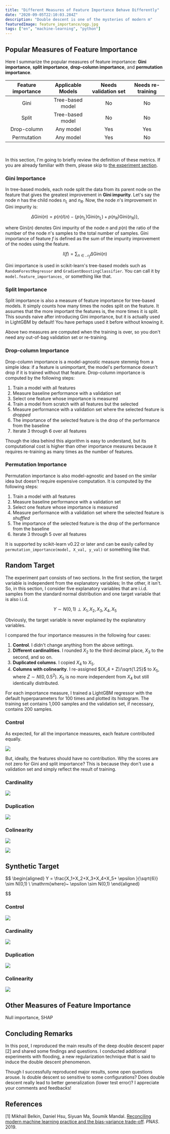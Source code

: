 ```yaml
---
title: "Different Measures of Feature Importance Behave Differently"
date: "2020-09-05T22:10:03.284Z"
description: "Double descent is one of the mysteries of modern m"
featuredImage: feature_importance/ogp.jpg
tags: ["en", "machine-learning", "python"]
---
```



## Popular Measures of Feature Importance
Here I summarize the popular measures of feature importance: **Gini importance**, **split importance**, **drop-column importance**, and **permutation importance**.

| Feature importance | Applicable Models | Needs validation set | Needs re-training |
| :----------------: | :---------------: | :------------------: | :---------------: |
|        Gini        | Tree-based model  |          No          |        No         |
|       Split        | Tree-based model  |          No          |        No         |
|    Drop-column     |     Any model     |         Yes          |        Yes        |
|    Permutation     |     Any model     |         Yes          |        No         |
<br/>

In this section, I'm going to briefly review the definition of these metrics. If you are already familiar with them, please skip to [the experiment section]((https://hippocampus-garden/feature_importance/#random-target)).

### Gini Importance
In tree-based models, each node split the data from its parent node on the feature that gives the greatest improvement in **Gini impurity**. Let's say the node $n$ has the child nodes $n_L$ and $n_R$. Now, the node $n$'s improvement in Gini impurity is:

$$
\Delta \mathrm{Gini}(n) = p(n)I(n) - \{ p(n_L)\mathrm{Gini}(n_L) + p(n_R)\mathrm{Gini}(n_R)\},
$$

where $\mathrm{Gini}(n)$ denotes Gini impurity of the node $n$ and $p(n)$ the ratio of the number of the node $n$'s samples to the total number of samples. Gini importance of feature $f$ is defined as the sum of the impurity improvement of the nodes using the feature. 

$$
I(f) = \sum_{n\in \mathcal{N}_f} \Delta \mathrm{Gini}(n)
$$

Gini importance is used in scikit-learn's tree-based models such as `RandomForestRegressor` and `GradientBoostingClassifier`. You can call it by `model.feature_importances_` or something like that.

### Split Importance
Split importance is also a measure of feature importance for tree-based models. It simply counts how many times the nodes split on the feature. It assumes that the more important the features is, the more times it is split. This sounds naive after introducing Gini importance, but it is actually used in LightGBM by default! You have perhaps used it before without knowing it.

Above two measures are computed when the training is over, so you don't need any out-of-bag validation set or re-training.

### Drop-column Importance
Drop-column importance is a model-agnostic measure stemmig from a simple idea: if a feature is unimportant, the model's performance doesn't drop if it is trained without that feature. Drop-column importance is computed by the following steps:

1. Train a model with all features
2. Measure baseline performance with a validation set
3. Select one feature whose importance is measured
4. Train a model from scratch with all features but the selected 
5. Measure performance with a validation set where the selected feature is *dropped*
6. The importance of the selected feature is the drop of the performance from the baseline
7. Iterate 3 through 6 over all features 

Though the idea behind this algorithm is easy to understand, but its computational cost is higher than other importance measures because it requires re-training as many times as the number of features.

### Permutation Importance
Permutation importance is also model-agnostic and based on the similar idea but doesn't require expensive computation. It is computed by the following steps:

1. Train a model with all features
2. Measure baseline performance with a validation set
3. Select one feature whose importance is measured
4. Measure performance with a validation set where the selected feature is *shuffled*
5. The importance of the selected feature is the drop of the performance from the baseline
6. Iterate 3 through 5 over all features 
   
It is supported by scikit-learn v0.22 or later and can be easily called by `permutation_importance(model, X_val, y_val)` or something like that.

## Random Target
The experiment part consists of two sections. In the first section, the target variable is independent from the explanatory variables; In the other, it isn't. So, in this section, I consider five explanatory variables that are i.i.d. samples from the standard normal distribution and one target variable that is also i.i.d.

$$
Y \sim N(0,1) \perp X_1,X_2,X_3,X_4,X_5
$$

Obviously, the target variable is never explained by the explanatory variables.

I compared the four importance measures in the following four cases:

1. **Control**. I didn't change anything from the above settings.
2. **Different cardinalities**. I rounded $X_2$ to the third decimal place, $X_3$ to the second, and so on.
3. **Duplicated columns**. I copied $X_4$ to $X_5$.
4. **Columns with colinearity**. I re-assigned $(X_4 + Z)/\sqrt{1.25}$ to $X_5$, where $Z\sim N(0,0.5^2)$. $X_5$ is no more independent from $X_4$ but still identically distributed.

For each importance measure, I trained a LightGBM regressor with the default hyperparameters for 100 times and plotted its histogram. The training set contains 1,000 samples and the validation set, if necessary, contains 200 samples.

### Control
As expected, for all the importance measures, each feature contributed equally.

![](2020-09-05-18-13-42.png)

But, ideally, the features should have no contribution. Why the scores are not zero for Gini and split importance? This is because they don't use a validation set and simply reflect the result of training. 

### Cardinality
![](2020-09-05-18-13-55.png)

### Duplication
![](2020-09-05-18-25-28.png)

### Colinearity
![](2020-09-05-17-54-31.png)

![](2020-09-05-18-25-38.png)

## Synthetic Target

$$
\begin{aligned}
Y = \frac{X_1+X_2+X_3+X_4+X_5+ \epsilon }{\sqrt{6}} \sim N(0,1) \\
\mathrm{where}~ \epsilon \sim N(0,1)
\end{aligned}

$$



### Control
![](2020-09-05-18-36-58.png)

### Cardinality

![](2020-09-05-18-37-09.png)

### Duplication
![](2020-09-05-18-37-20.png)

### Colinearity
![](2020-09-05-18-37-31.png)

## Other Measures of Feature Importance
Null importance, SHAP

## Concluding Remarks
In this post, I reproduced the main results of the deep double descent paper [2] and shared some findings and questions. I conducted additional experiments with flooding, a new regularization technique that is said to induce the double descent phenomenon.

Though I successfully reproduced major results, some open questions arouse. Is double descent so sensitive to some configurations? Does double descent really lead to better generalization (lower test error)? I appreciate your comments and feedbacks!

## References
[1] Mikhail Belkin, Daniel Hsu, Siyuan Ma, Soumik Mandal. [Reconciling modern machine learning practice and the bias-variance trade-off](https://arxiv.org/abs/1812.11118). *PNAS*. 2019.  
